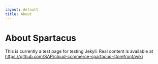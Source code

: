 ```yaml
---
layout: default
title: About
---
```

# About Spartacus

This is currently a test page for testing Jekyll.
Real content is available at https://github.com/SAP/cloud-commerce-spartacus-storefront/wiki